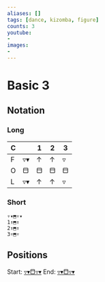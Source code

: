 ```yaml
---
aliases: [] 
tags: [dance, kizomba, figure]
counts: 3
youtube:
- 
images:
-
---
```


# Basic 3
## Notation
### Long

| C   |     | 1   | 2   | 3   |
| --- | --- | --- | --- | --- |
| F   | ▿▾  | ↑   | ↑   | ▿   |
| O   | ⬒   | ⬒   | ⬒   | ⬒   |
| L   | ▿▾  | ↑   | ↑   | ▿   |

### Short
```
▿▾⬒▿▾
1↑⬒↑
2↑⬒↑
3▿⬒▿
```

## Positions
Start: [▿▾⬒▿▾](Positions/Closed/▿▾⬒▿▾.md)
End: [▿▾⬒▿▾](Positions/Closed/▿▾⬒▿▾.md)